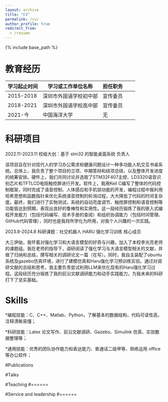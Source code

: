 ```yaml
---
layout: archive
title: "CV"
permalink: /cv/
author_profile: true
redirect_from:
  - /resume
---
```


{% include base_path %}

教育经历
======
| 学习起止时间           | 学习或工作单位名称               | 担任职务 |      |      |
|-----------------------|---------------------------------|----------|------|------|
| 2015-2018             | 深圳市外国语学校初中部          | 宣传委员  |      |      |
| 2018-2021             | 深圳市外国语学校高中部          | 宣传委员  |      |      |
| 2021-今               | 中国海洋大学                     | 无        |      |      |

科研项目
======
2022.11-2023.11     校级大创：基于 stm32 的智能桌面系统    负责人

该项目旨在针对现代人的学习办公需求和健康问题设计一种多功能人机交互书桌系统。总体上，我负责了整个项目的立项、中期答辩和结项总结，以及整体开发进度的统筹安排。硬件上，我们共同讨论并选取了STM32F407主控、LD3320语音识别芯片和TFTLCD电阻触控屏进行开发。软件上，我用Keil C编写了整体的代码控制框架，同时完成了语音控制、人体感应和手机锁功能的开发，编程过程中我利用哈希思想和函数指针来优化系统语音控制的轮询过程，大大降低了代码的时间复杂度。最终，我们进行了实物测试，系统的自动亮度调节、触控屏控制和语音控制等功能皆达到预期，表现出良好的鲁棒性和实用性。这一段经历锻炼了我的嵌入式编程开发能力（包括代码编写、技术手册的查阅）和组织协调能力（包括时间管理、GitHub代码管理），同时也是我将所学化为所用，对我个人兴趣的一次实践。

2023.8-2024.8     科研课题：社交机器人 HARU 强化学习训练     核心成员

大三伊始，我怀着对强化学习和大语言模型的好奇与兴趣，加入了本校李光亮老师的课题组。我在老师的指导下，调研阅读了强化学习与大语言模型相关的文献，并做了归纳和总结，撰写相关的调研论文一篇（在写）。同时，我自主装配了ubuntu系统及gazebo仿真环境，进行了建模仿真和Haru强化学习预训练实验。通过对调研文献的总结和思考，我主要负责尝试利用LLM来优化现有的Haru强化学习过程。这段经历充分锻炼了我的前沿文献调研能力和动手实践能力，为我未来的科研打下了坚实基础。


  
Skills
======
*编程技能：C、C++、Matlab、Python，了解基本的数据结构，代码可读性高，注释清晰易懂；

*科研技能：Latex 论文写作、前沿文献调研、Gazebo、Simulink 仿真、实验数据整理等；

*通用技能：优秀的团队协作能力和表达能力、普通话二级甲等、熟练运用 office 等办公软件；

#Publications

  
#Talks

  
#Teaching
#======
 
#Service and leadership
#======


